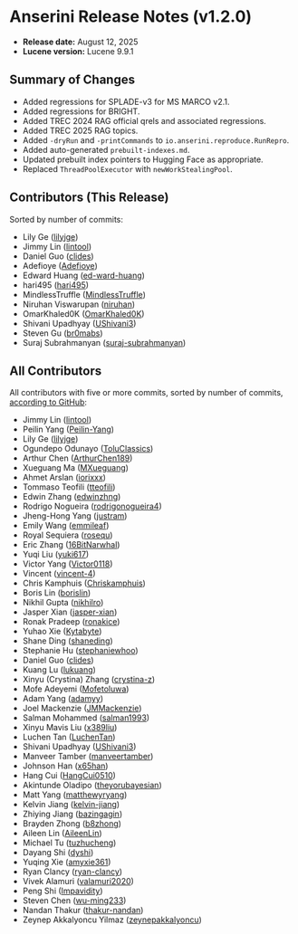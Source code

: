 # Anserini Release Notes (v1.2.0)

+ **Release date:** August 12, 2025
+ **Lucene version:** Lucene 9.9.1

## Summary of Changes

+ Added regressions for SPLADE-v3 for MS MARCO v2.1.
+ Added regressions for BRIGHT.
+ Added TREC 2024 RAG official qrels and associated regressions.
+ Added TREC 2025 RAG topics.
+ Added `-dryRun` and `-printCommands` to `io.anserini.reproduce.RunRepro`.
+ Added auto-generated `prebuilt-indexes.md`.
+ Updated prebuilt index pointers to Hugging Face as appropriate.
+ Replaced `ThreadPoolExecutor` with `newWorkStealingPool`.

## Contributors (This Release)

Sorted by number of commits:

+ Lily Ge ([lilyjge](https://github.com/lilyjge))
+ Jimmy Lin ([lintool](https://github.com/lintool))
+ Daniel Guo ([clides](https://github.com/clides))
+ Adefioye ([Adefioye](https://github.com/Adefioye))
+ Edward Huang ([ed-ward-huang](https://github.com/ed-ward-huang))
+ hari495 ([hari495](https://github.com/hari495))
+ MindlessTruffle ([MindlessTruffle](https://github.com/MindlessTruffle))
+ Niruhan Viswarupan ([niruhan](https://github.com/niruhan))
+ OmarKhaled0K ([OmarKhaled0K](https://github.com/OmarKhaled0K))
+ Shivani Upadhyay ([UShivani3](https://github.com/UShivani3))
+ Steven Gu ([br0mabs](https://github.com/br0mabs))
+ Suraj Subrahmanyan ([suraj-subrahmanyan](https://github.com/suraj-subrahmanyan))

## All Contributors

All contributors with five or more commits, sorted by number of commits, [according to GitHub](https://github.com/castorini/Anserini/graphs/contributors):

+ Jimmy Lin ([lintool](https://github.com/lintool))
+ Peilin Yang ([Peilin-Yang](https://github.com/Peilin-Yang))
+ Lily Ge ([lilyjge](https://github.com/lilyjge))
+ Ogundepo Odunayo ([ToluClassics](https://github.com/ToluClassics))
+ Arthur Chen ([ArthurChen189](https://github.com/ArthurChen189))
+ Xueguang Ma ([MXueguang](https://github.com/MXueguang))
+ Ahmet Arslan ([iorixxx](https://github.com/iorixxx))
+ Tommaso Teofili ([tteofili](https://github.com/tteofili))
+ Edwin Zhang ([edwinzhng](https://github.com/edwinzhng))
+ Rodrigo Nogueira ([rodrigonogueira4](https://github.com/rodrigonogueira4))
+ Jheng-Hong Yang ([justram](https://github.com/justram))
+ Emily Wang ([emmileaf](https://github.com/emmileaf))
+ Royal Sequiera ([rosequ](https://github.com/rosequ))
+ Eric Zhang ([16BitNarwhal](https://github.com/16BitNarwhal))
+ Yuqi Liu ([yuki617](https://github.com/yuki617))
+ Victor Yang ([Victor0118](https://github.com/Victor0118))
+ Vincent ([vincent-4](https://github.com/vincent-4))
+ Chris Kamphuis ([Chriskamphuis](https://github.com/Chriskamphuis))
+ Boris Lin ([borislin](https://github.com/borislin))
+ Nikhil Gupta ([nikhilro](https://github.com/nikhilro))
+ Jasper Xian ([jasper-xian](https://github.com/jasper-xian))
+ Ronak Pradeep ([ronakice](https://github.com/ronakice))
+ Yuhao Xie ([Kytabyte](https://github.com/Kytabyte))
+ Shane Ding ([shaneding](https://github.com/shaneding))
+ Stephanie Hu ([stephaniewhoo](https://github.com/stephaniewhoo))
+ Daniel Guo ([clides](https://github.com/clides))
+ Kuang Lu ([lukuang](https://github.com/lukuang))
+ Xinyu (Crystina) Zhang ([crystina-z](https://github.com/crystina-z))
+ Mofe Adeyemi ([Mofetoluwa](https://github.com/Mofetoluwa))
+ Adam Yang ([adamyy](https://github.com/adamyy))
+ Joel Mackenzie ([JMMackenzie](https://github.com/JMMackenzie))
+ Salman Mohammed ([salman1993](https://github.com/salman1993))
+ Xinyu Mavis Liu ([x389liu](https://github.com/x389liu))
+ Luchen Tan ([LuchenTan](https://github.com/LuchenTan))
+ Shivani Upadhyay ([UShivani3](https://github.com/UShivani3))
+ Manveer Tamber ([manveertamber](https://github.com/manveertamber))
+ Johnson Han ([x65han](https://github.com/x65han))
+ Hang Cui ([HangCui0510](https://github.com/HangCui0510))
+ Akintunde Oladipo ([theyorubayesian](https://github.com/theyorubayesian))
+ Matt Yang ([matthewyryang](https://github.com/matthewyryang))
+ Kelvin Jiang ([kelvin-jiang](https://github.com/kelvin-jiang))
+ Zhiying Jiang ([bazingagin](https://github.com/bazingagin))
+ Brayden Zhong ([b8zhong](https://github.com/b8zhong))
+ Aileen Lin ([AileenLin](https://github.com/AileenLin))
+ Michael Tu ([tuzhucheng](https://github.com/tuzhucheng))
+ Dayang Shi ([dyshi](https://github.com/dyshi))
+ Yuqing Xie ([amyxie361](https://github.com/amyxie361))
+ Ryan Clancy ([ryan-clancy](https://github.com/ryan-clancy))
+ Vivek Alamuri ([valamuri2020](https://github.com/valamuri2020))
+ Peng Shi ([Impavidity](https://github.com/Impavidity))
+ Steven Chen ([wu-ming233](https://github.com/wu-ming233))
+ Nandan Thakur ([thakur-nandan](https://github.com/thakur-nandan))
+ Zeynep Akkalyoncu Yilmaz ([zeynepakkalyoncu](https://github.com/zeynepakkalyoncu))
